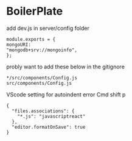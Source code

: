 # BoilerPlate

add dev.js in server/config folder

```
module.exports = {
mongoURI:
"mongodb+srv://mongoinfo",
};

```

probly want to add these below in the gitignore

```
*/src/components/Config.js
src/components/Config.js

```

VScode setting for autoindent error
Cmd shift p

```
{
  "files.associations": {
    "*.js": "javascriptreact"
  },
  "editor.formatOnSave": true
}
```
